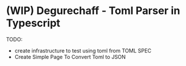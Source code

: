 (WIP) Degurechaff - Toml Parser in Typescript
=================

TODO:

- create infrastructure to test using toml from TOML SPEC
- Create Simple Page To Convert Toml to JSON